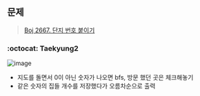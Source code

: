 ## 문제
> [Boj 2667. 단지 번호 붙이기](https://www.acmicpc.net/problem/2667)

### :octocat: Taekyung2
![image](https://user-images.githubusercontent.com/37056992/96331127-b7843b00-1095-11eb-8d0c-9bd7c58b7149.png)

- 지도를 돌면서 0이 아닌 숫자가 나오면 bfs, 방문 했던 곳은 체크해놓기
- 같은 숫자의 집들 개수를 저장했다가 오름차순으로 출력